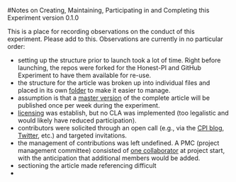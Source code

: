 #Notes on Creating, Maintaining, Participating in and Completing this Experiment
version 0.1.0

This is a place for recording observations on the conduct of this experiment. Please add to this. Observations are currently in no particular order:

- setting up the structure prior to launch took a lot of time. Right before launching, the repos were forked for the Honest-PI and GitHub Experiment to have them available for re-use.
- the structure for the article was broken up into individual files and placed in its own [folder](https://github.com/ASU-CPI/github-experiment/tree/master/article) to make it easier to manage.
- assumption is that a [master version](https://github.com/ASU-CPI/github-experiment/blob/master/article/article.md) of the complete article will be published once per week during the experiment.
- [licensing](https://github.com/ASU-CPI/github-experiment/blob/master/licensing.md) was establish, but no CLA was implemented (too legalistic and would likely have reduced participation). 
- contributors were solicited through an open call (e.g., via the [CPI blog](https://cpi.asu.edu/honest-github-experiment), [Twitter](https://twitter.com/ASU_CPI/statuses/451014461873487872), etc.) and targeted invitations.
- the management of contributions was left undefined. A PMC (project management committee) consisted of [one collaborator](https://github.com/JustinLongo) at project start, with the anticipation that additional members would be added.
- sectioning the article made referencing difficult
- 
